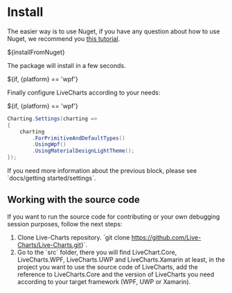# Install

The easier way is to use Nuget, if you have any question about how to use Nuget, we recommend you [this tutorial](https://www.youtube.com/watch?v=UCEUOvwxKtg).

${installFromNuget}

The package will install in a few seconds.

${if, {platform} == 'wpf'}

Finally configure LiveCharts according to your needs:

${if, {platform} == 'wpf'}

```c#
Charting.Settings(charting =>
{
    charting
        .ForPrimitiveAndDefaultTypes()
        .UsingWpf()
        .UsingMaterialDesignLightTheme();
});
```

If you need more information about the previous block, please see ´docs/getting started/settings´.

## Working with the source code

If you want to run the source code for contributing or your own debugging session purposes, follow the next steps:

1. Clone Live-Charts repository. ´git clone <https://github.com/Live-Charts/Live-Charts.git>}´.
1. Go to the ´src´ folder, there you will find LiveChart.Core, LiveCharts.WPF, LiveCharts.UWP and LiveCharts.Xamarin at least, in the project you want to use the source code of LiveCharts, add the reference to LiveCharts.Core and the version of LiveCharts you need according to your target framework (WPF, UWP or Xamarin).